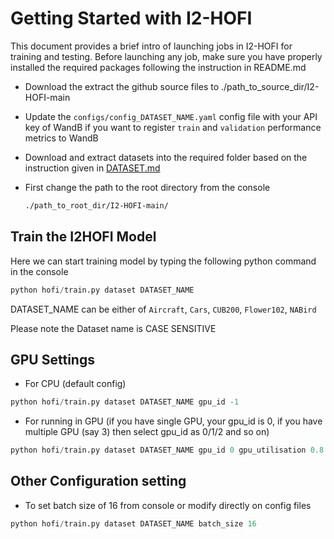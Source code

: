 # Getting Started with I2-HOFI
This document provides a brief intro of launching jobs in I2-HOFI for training and testing. Before launching any job, make sure you have properly installed the required packages following the instruction in README.md

- Download the extract the github source files to ./path_to_source_dir/I2-HOFI-main

- Update the `configs/config_DATASET_NAME.yaml` config file with your API key of WandB if you want to register `train` and `validation` performance metrics to WandB 

- Download and extract datasets into the required folder based on the instruction given in [DATASET.md](datasets/DATASET.md)

- First change the path to  the root directory from the console
  ``` bash
  ./path_to_root_dir/I2-HOFI-main/
  ```

## Train the I2HOFI Model
Here we can start training model by typing the following python command in the console 

```python
python hofi/train.py dataset DATASET_NAME
```

DATASET_NAME can be either of `Aircraft`, `Cars`, `CUB200`, `Flower102`, `NABird`

Please note the Dataset name is CASE SENSITIVE

## GPU Settings
- For CPU (default config)
```python
python hofi/train.py dataset DATASET_NAME gpu_id -1
```
- For running in GPU (if you have single GPU, your gpu_id is 0, if you have multiple GPU (say 3) then select gpu_id as 0/1/2 and so on)
```python
python hofi/train.py dataset DATASET_NAME gpu_id 0 gpu_utilisation 0.8
```

## Other Configuration setting
- To set batch size of 16 from console or modify directly on config files
 ```python
python hofi/train.py dataset DATASET_NAME batch_size 16
```


